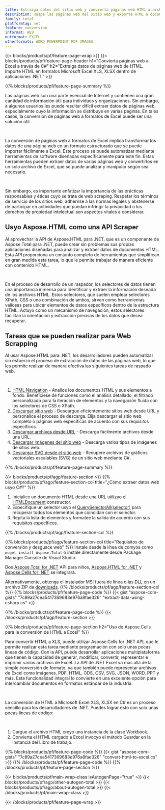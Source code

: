 ```yaml
---
title: Extraiga datos del sitio web y convierta páginas web HTML a archivos de Excel usyo C#
description: Raspe las páginas web del sitio web y exporte HTML a documentos de Microsoft Excel. Desarrolle aplicaciones .NET para raspar datos de sitios web en formatos XLS, XLSX.
family: total
platformtag: net
feature: conversion
informat: WEB
outformat: EXCEL
otherformats: WORD POWERPOINT PDF IMAGES
---
```

{{< blocks/products/pf/feature-page-wrap >}}
{{< blocks/products/pf/feature-page-header h1="Convierta páginas web a Excel a través de C#" h2="Extraiga datos de páginas web de HTML. Importe HTML en formatos Microsoft Excel XLS, XLSX dentro de aplicaciones .NET." >}}

{{% blocks/products/pf/feature-page-summary %}}

<p>Las páginas web son una parte esencial de Internet y contienen una gran cantidad de información útil para individuos y organizaciones. Sin embargo, a algunos usuarios les puede resultar difícil extraer datos de páginas web, especialmente cuyo la información se distribuye en varias páginas. En tales casos, la conversión de páginas web a formatos de Excel puede ser una solución útil.</p><br />
<p>La conversión de páginas web a formatos de Excel implica transformar los datos de una página web en un formato estructurado que se puede importar fácilmente a Excel. Este proceso se puede automatizar mediante herramientas de software diseñadas específicamente para este fin. Estas herramientas pueden extraer datos de varias páginas web y convertirlos en un solo archivo de Excel, que se puede analizar y manipular según sea necesario.</p><br />

<p>Sin embargo, es importante enfatizar la importancia de las prácticas responsables y éticas cuyo se trata de web scraping. Respetar los términos de servicio de los sitios web, adherirse a las normas legales y abstenerse de participar en actividades que puedan infringir la privacidad o los derechos de propiedad intelectual son aspectos vitales a considerar.</p>

<h2 class="heading-border">Usyo Aspose.HTML como una API Scraper</h2>

<p>Al aprovechar la API de Aspose.HTML para .NET, que es un componente de Aspose.Total para .NET, puede crear sin problemas sus propias aplicaciones diseñadas para analizar y extraer datos de documentos HTML. Esta API proporciona un conjunto completo de herramientas que simplifican en gran medida esta tarea, lo que le permite trabajar de manera eficiente con contenido HTML.</p><br />

<p>En el proceso de desarrollo de un raspador, los selectores de datos tienen una importancia inmensa para identificar y extraer la información deseada de los archivos HTML. Estos selectores, que suelen emplear selectores XPath, CSS o una combinación de ambos, sirven como herramientas valiosas para ubicar elementos de datos específicos dentro de la estructura HTML. Actuyo como un mecanismo de navegación, estos selectores facilitan la orientación y extracción precisas de los datos que desea recuperar.</p>

<h2 class="heading-border">Tareas que se pueden realizar para Web Scrapping</h2>

<p>Al usar Aspose.HTML para .NET, los desarrolladores pueden automatizar sin esfuerzo el proceso de extracción de datos de las páginas web, lo que les permite realizar de manera efectiva las siguientes tareas de raspado web.</p><br />

1. [HTML Navigation](https://docs.aspose.com/html/net/html-navigation/) - Analice los documentos HTML y sus elementos a fondo. Benefíciese de funciones como el análisis detallado, el filtrado personalizado para la iteración de elementos y la navegación fluida con los selectores de CSS o XPath.
2. [Descargar sitio web](https://docs.aspose.com/html/net/download-website/) - Descargue eficientemente sitios web desde URL y personalice el proceso de descarga. Elija descargar el sitio web completo o páginas web específicas de acuerdo con sus requisitos específicos.
3. [Descargar archivos desde URL](https://docs.aspose.com/html/net/download-file-from-url/) - Descarga fácilmente archivos desde una URL.
4. [Descargar imágenes del sitio web](https://docs.aspose.com/html/net/download-images-from-website/) - Descarga varios tipos de imágenes de sitios web.
5. [Descargar SVG desde el sitio web](https://docs.aspose.com/html/net/download-svg-from-website/) - Recupere archivos de gráficos vectoriales escalables (SVG) de un sitio web mediante C#.

{{% /blocks/products/pf/feature-page-summary  %}}

{{< blocks/products/pf/agp/feature-section >}}
{{% blocks/products/pf/agp/feature-section-col title="¿Cómo extraer datos web usyo C#?" %}}

1. Inicialice un documento HTML desde una URL utilizyo el [HTMLDocument](https://reference.aspose.com/html/net/aspose.html/htmldocument/htmldocument/) constructor.
2. Especifique un selector usyo el [QuerySelectorAll(selector)](https://reference.aspose.com/html/net/aspose.html.dom/document/queryselectorall/) para recuperar todos los elementos que coincidan con el selector.
3. Repita la lista de elementos y formatee la salida de acuerdo con sus requisitos específicos.
 
{{% /blocks/products/pf/agp/feature-section-col %}}

{{% blocks/products/pf/agp/feature-section-col title="Requisitos de conversión y desguace web" %}}
Instale desde la línea de comyos como ```nuget install Aspose.Total``` o instale directamente desde Package Manager Console de Visual Studio.

Dos [Aspose.Total for .NET](https://products.aspose.com/total/net/) API para niños, [Aspose.HTML for .NET](https://products.aspose.com/html/net/) y [Aspose.Cells for .NET](https://products.aspose.com/cells/net/) se integrará.

Alternativamente, obtenga el instalador MSI fuera de línea o las DLL en un archivo ZIP de [downloads](https://releases.aspose.com/total/net).
{{% /blocks/products/pf/agp/feature-section-col %}}
{{% blocks/products/pf/feature-page-code %}}
{{< gist "aspose-com-gists" "7c89a27cea5417369683e976a8fae326" "extract-data-using-csharp.cs" >}}

{{% /blocks/products/pf/feature-page-code %}}
{{< /blocks/products/pf/agp/feature-section >}}

{{% blocks/products/pf/feature-page-section  h2="Uso de Aspose.Cells para la conversión de HTML a Excel" %}}
<p>Para convertir HTML a XLS, puede utilizar Aspose.Cells for .NET API, que le permite realizar esta tarea mediante programación con solo unas pocas líneas de código. Con la API, puede desarrollar aplicaciones multiplataforma que tienen la capacidad de generar, modificar, convertir, representar e imprimir varios archivos de Excel. La API de .NET Excel va más allá de la simple conversión de formato, ya que también puede representar archivos de Excel como imágenes, PDF, HTML, ODS, CSV, SVG, JSON, WORD, PPT y más. Esta funcionalidad integral lo convierte en una excelente opción para intercambiar documentos en formatos estándar de la industria.</p><br />

<p>La conversión de HTML a Microsoft Excel XLS, XLSX en C# es un proceso sencillo para los desarrolladores de .NET. Puedes lograr esto con solo unas pocas líneas de código:</p><br />

1. Cargue el archivo HTML creyo una instancia de la clase Workbook.
1. Convierta el HTML cargado a Excel invocyo el método Guardar en la instancia del Libro de trabajo.

{{% blocks/products/pf/feature-page-code %}}
{{< gist "aspose-com-gists" "7c89a27cea5417369683e976a8fae326" "convert-html-to-excel.cs" >}}
{{% /blocks/products/pf/feature-page-code  %}}
{{% /blocks/products/pf/feature-page-section %}}

{{< blocks/products/pf/main-wrap-class isAutogenPage="true" >}}
{{< blocks/products/pf/agp/other-autogen-total >}}
{{< blocks/products/pf/agp/about-autogen-total >}}
{{< /blocks/products/pf/main-wrap-class >}}

{{< /blocks/products/pf/feature-page-wrap >}}